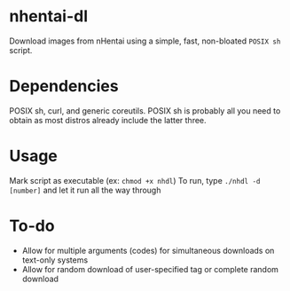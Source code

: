 # nhentai-dl
Download images from nHentai using a simple, fast, non-bloated `POSIX sh` script.

# Dependencies
POSIX sh, curl, and generic coreutils. POSIX sh is probably all you need to obtain as most distros already include the latter three.

# Usage  
Mark script as executable (ex: `chmod +x nhdl`)
To run, type `./nhdl -d [number]` and let it run all the way through

# To-do
- Allow for multiple arguments (codes) for simultaneous downloads on text-only systems
- Allow for random download of user-specified tag or complete random download

